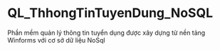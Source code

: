 # QL_ThhongTinTuyenDung_NoSQL
Phần mềm quản lý thông tin tuyển dụng được xây dựng từ nền tảng Winforms với cơ sở dữ liệu NoSql
